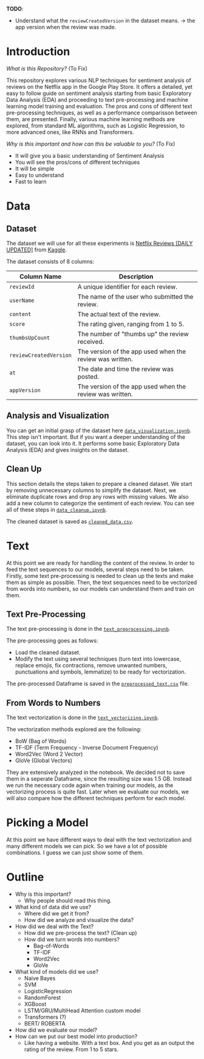 **TODO**:

- Understand what the `reviewCreatedVersion` in the dataset means. -> the app version when the review was made.

# Introduction 

*What is this Repository?* (To Fix)

This repository explores various NLP techniques for sentiment analysis of reviews on the Netflix app in the Google Play Store. It offers a detailed, yet easy to follow guide on sentiment analysis starting from basic Exploratory Data Analysis (EDA) and proceeding to text pre-processing and machine learning model training and evaluation. The pros and cons of different text pre-processing techniques, as well as a performance comparisson between them, are presented. Finally, various machine learning methods are explored, from standard ML algorithms, such as Logistic Regression, to more advanced ones, like RNNs and Transformers.

*Why is this important and how can this be valuable to you?* (To Fix)

- It will give you a basic understanding of Sentiment Analysis
- You will see the pros/cons of different techniques
- It will be simple
- Easy to understand
- Fast to learn

# Data

## Dataset

The dataset we will use for all these experiments is [Netflix Reviews \[DAILY UPDATED\]](https://www.kaggle.com/datasets/ashishkumarak/netflix-reviews-playstore-daily-updated/data) from [Kaggle](https://www.kaggle.com/).

The dataset consists of 8 columns:

| Column Name            | Description                                        |
|------------------------|----------------------------------------------------|
| `reviewId`             | A unique identifier for each review.               |
| `userName`             | The name of the user who submitted the review.     |
| `content`              | The actual text of the review.                     |
| `score`                | The rating given, ranging from 1 to 5.             |
| `thumbsUpCount`        | The number of "thumbs up" the review received.     |
| `reviewCreatedVersion` | The version of the app used when the review was written. |
| `at`                   | The date and time the review was posted.           |
| `appVersion`           | The version of the app used when the review was written. |


## Analysis and Visualization

You can get an initial grasp of the dataset here [`data_visualization.ipynb`](data_visualization.ipynb). This step isn't important. But if you want a deeper understanding of the dataset, you can look into it. It performs some basic Exploratory Data Analysis (EDA) and gives insights on the dataset.

## Clean Up

This section details the steps taken to prepare a cleaned dataset. We start by removing unnecessary columns to simplify the dataset. Next, we eliminate duplicate rows and drop any rows with missing values. We also add a new column to categorize the sentiment of each review. You can see all of these steps in [`data_cleanup.ipynb`](data_cleanup.ipynb).

The cleaned dataset is saved as [`cleaned_data.csv`](cleaned_data.csv).

# Text

At this point we are ready for handling the content of the review. In order to feed the text sequences to our models, several steps need to be taken. Firstly, some text pre-processing is needed to clean up the texts and make them as simple as possible. Then, the text sequences need to be vectorized from words into numbers, so our models can understand them and train on them.

## Text Pre-Processing

The text pre-processing is done in the [`text_preprocessing.ipynb`](text_preprocessing.ipynb).

The pre-processing goes as follows:
- Load the cleaned dataset.
- Modify the text using several techniques (turn text into lowercase, replace emojis, fix contractions, remove unwanted numbers, punctuations and symbols, lemmatize) to be ready for vectorization.

The pre-processed Dataframe is saved in the [`preprocessed_text.csv`](preprocessed_text.csv) file.

## From Words to Numbers

The text vectorization is done in the [`text_vectorizing.ipynb`](text_vectorizing.ipynb).

The vectorization methods explored are the following:
- BoW (Bag of Words)
- TF-IDF (Term Frequency - Inverse Document Frequency)
- Word2Vec (Word 2 Vector)
- GloVe (Global Vectors)

They are extensively analyzed in the notebook. We decided not to save them in a seperate Dataframe, since the resulting size was 1.5 GB. Instead we run the necessary code again when training our models, as the vectorizing process is quite fast. Later when we evaluate our models, we will also compare how the different techniques perform for each model.

# Picking a Model

At this point we have different ways to deal with the text vectorization and many different models we can pick. So we have a lot of possible combinations. I guess we can just show some of them.

# Outline

- Why is this important?
  	- Why people should read this thing.
- What kind of data did we use?
	- Where did we get it from?
	- How did we analyze and visualize the data?
- How did we deal with the Text?
	- How did we pre-process the text? (Clean up)
	- How did we turn words into numbers?
		- Bag-of-Words
		- TF-IDF
		- Word2Vec
		- GloVe
- What kind of models did we use?
	- Naive Bayes
	- SVM
	- LogisticRegression
	- RandomForest
	- XGBoost
	- LSTM/GRU/MultiHead Attention custom model
	- Transformers (?)
	- BERT/ ROBERTA
- How did we evaluate our model?
- How can we put our best model into production?
	- Like having a website. With a text box. And you get as an output the rating of the review. From 1 to 5 stars.